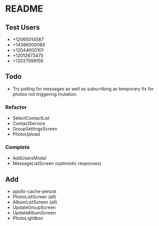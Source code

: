 # README

## Test Users

- +12065014587
- +14386000085
- +12044000101
- +12012673475
- +12027599156

## Todo

- Try polling for messages as well as subscribing as temporary fix for photos not triggering mutation.

### Refactor

- SelectContactList
- ContactService
- GroupSettingsScreen
- PhotoUpload

### Complete

- AddUsersModal
- MessageListScreen (optimistic responses)

## Add

- apollo-cache-persist
- PhotoListScreen (all)
- AlbumListScreen (all)
- UpdateGroupScreen
- UpdateAlbumScreen
- PhotoLightbox
